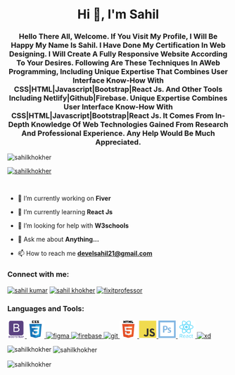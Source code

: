 <h1 align="center">Hi 👋, I'm Sahil</h1>
<h3 align="center">Hello There All, Welcome. If You Visit My Profile, I Will Be Happy My Name Is Sahil. I Have Done My Certification In Web Designing. I Will Create A Fully Responsive Website According To Your Desires. Following Are These Techniques In AWeb Programming, Including Unique Expertise That Combines User Interface Know-How With CSS|HTML|Javascript|Bootstrap|React Js. And Other Tools Including Netlify|Github|Firebase. Unique Expertise Combines User Interface Know-How With CSS|HTML|Javascript|Bootstrap|React Js. It Comes From In-Depth Knowledge Of Web Technologies Gained From Research And Professional Experience. Any Help Would Be Much Appreciated.</h3>

<p align="left"> <img src="https://komarev.com/ghpvc/?username=sahilkhokher&label=Profile%20views&color=0e75b6&style=flat" alt="sahilkhokher" /> </p>

<p align="left"> <a href="https://github.com/ryo-ma/github-profile-trophy"><img src="https://github-profile-trophy.vercel.app/?username=sahilkhokher" alt="sahilkhokher" /></a> </p>

<p align="left"> <a href="https://twitter.com/" target="blank"><img src="https://img.shields.io/twitter/follow/?logo=twitter&style=for-the-badge" alt="" /></a> </p>

- 🔭 I’m currently working on **Fiver**

- 🌱 I’m currently learning **React Js**

- 🤝 I’m looking for help with **W3schools**

- 💬 Ask me about **Anything...**

- 📫 How to reach me **develsahil21@gmail.com**

<h3 align="left">Connect with me:</h3>
<p align="left">
<a href="https://linkedin.com/in/sahil kumar" target="blank"><img align="center" src="https://raw.githubusercontent.com/rahuldkjain/github-profile-readme-generator/master/src/images/icons/Social/linked-in-alt.svg" alt="sahil kumar" height="30" width="40" /></a>
<a href="https://fb.com/sahil khokher" target="blank"><img align="center" src="https://raw.githubusercontent.com/rahuldkjain/github-profile-readme-generator/master/src/images/icons/Social/facebook.svg" alt="sahil khokher" height="30" width="40" /></a>
<a href="https://instagram.com/fixitprofessor" target="blank"><img align="center" src="https://raw.githubusercontent.com/rahuldkjain/github-profile-readme-generator/master/src/images/icons/Social/instagram.svg" alt="fixitprofessor" height="30" width="40" /></a>
</p>

<h3 align="left">Languages and Tools:</h3>
<p align="left"> <a href="https://getbootstrap.com" target="_blank" rel="noreferrer"> <img src="https://raw.githubusercontent.com/devicons/devicon/master/icons/bootstrap/bootstrap-plain-wordmark.svg" alt="bootstrap" width="40" height="40"/> </a> <a href="https://www.w3schools.com/css/" target="_blank" rel="noreferrer"> <img src="https://raw.githubusercontent.com/devicons/devicon/master/icons/css3/css3-original-wordmark.svg" alt="css3" width="40" height="40"/> </a> <a href="https://www.figma.com/" target="_blank" rel="noreferrer"> <img src="https://www.vectorlogo.zone/logos/figma/figma-icon.svg" alt="figma" width="40" height="40"/> </a> <a href="https://firebase.google.com/" target="_blank" rel="noreferrer"> <img src="https://www.vectorlogo.zone/logos/firebase/firebase-icon.svg" alt="firebase" width="40" height="40"/> </a> <a href="https://git-scm.com/" target="_blank" rel="noreferrer"> <img src="https://www.vectorlogo.zone/logos/git-scm/git-scm-icon.svg" alt="git" width="40" height="40"/> </a> <a href="https://www.w3.org/html/" target="_blank" rel="noreferrer"> <img src="https://raw.githubusercontent.com/devicons/devicon/master/icons/html5/html5-original-wordmark.svg" alt="html5" width="40" height="40"/> </a> <a href="https://developer.mozilla.org/en-US/docs/Web/JavaScript" target="_blank" rel="noreferrer"> <img src="https://raw.githubusercontent.com/devicons/devicon/master/icons/javascript/javascript-original.svg" alt="javascript" width="40" height="40"/> </a> <a href="https://www.photoshop.com/en" target="_blank" rel="noreferrer"> <img src="https://raw.githubusercontent.com/devicons/devicon/master/icons/photoshop/photoshop-line.svg" alt="photoshop" width="40" height="40"/> </a> <a href="https://reactjs.org/" target="_blank" rel="noreferrer"> <img src="https://raw.githubusercontent.com/devicons/devicon/master/icons/react/react-original-wordmark.svg" alt="react" width="40" height="40"/> </a> <a href="https://www.adobe.com/products/xd.html" target="_blank" rel="noreferrer"> <img src="https://cdn.worldvectorlogo.com/logos/adobe-xd.svg" alt="xd" width="40" height="40"/> </a> </p>

<p><img align="left" src="https://github-readme-stats.vercel.app/api/top-langs?username=sahilkhokher&show_icons=true&locale=en&layout=compact" alt="sahilkhokher" /></p>

<p>&nbsp;<img align="center" src="https://github-readme-stats.vercel.app/api?username=sahilkhokher&show_icons=true&locale=en" alt="sahilkhokher" /></p>

<p><img align="center" src="https://github-readme-streak-stats.herokuapp.com/?user=sahilkhokher&" alt="sahilkhokher" /></p>

